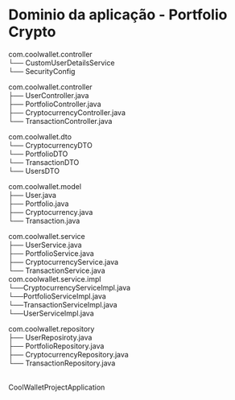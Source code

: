 # Dominio da aplicação - Portfolio Crypto
com.coolwallet.controller<br>
└── CustomUserDetailsService<br>
└── SecurityConfig<br>

com.coolwallet.controller<br>
├── UserController.java<br>
├── PortfolioController.java<br>
├── CryptocurrencyController.java<br>
└── TransactionController.java<br>

com.coolwallet.dto<br>
└── CryptocurrencyDTO <br>
└── PortfolioDTO<br>
└── TransactionDTO<br>
└── UsersDTO<br>


com.coolwallet.model<br>
├── User.java<br>
├── Portfolio.java<br>
├── Cryptocurrency.java<br>
└── Transaction.java<br>


com.coolwallet.service<br>
├── UserService.java<br>
├── PortfolioService.java<br>
├── CryptocurrencyService.java<br>
└── TransactionService.java<br>
com.coolwallet.service.impl <br>
    └──CryptocurrencyServiceImpl.java<br>
    └──PortfolioServiceImpl.java<br>
    └──TransactionServiceImpl.java<br>
    └──UserServiceImpl.java<br>

com.coolwallet.repository<br>
├── UserReposiroty.java<br>
├── PortfolioRepository.java<br>
├── CryptocurrencyRepository.java<br>
└── TransactionRepository.java<br>

<br>CoolWalletProjectApplication<br>